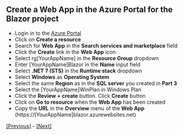 ## Create a Web App in the Azure Portal for the Blazor project

* Login in to the [Azure Portal](https://portal.azure.com/)
* Click on **Create a resource**
* Search for **Web App** in the **Search services and marketplace** field
* Click the **Create** link in the **Web App** icon
* Select rg[YourAppName] in the **Resource Group** dropdown
* Enter [YourAppName]Blazor in the **Name** input field
* Select **.NET 7 (STS)** in the **Runtime stack** dropdown
* Select **Windows** as **Operating System**
* Select the same **Region** as in the **SQL server** you created in **Part 3**
* Select the [YourAppName]WinPlan in Windows Plan
* Click the **Review + create** button. Click **Create** button
* Click on **Go to resource** when the **Web App** has been created
* Copy the **URL** in the **Overview** menu of the **Web App** (https://[YourAppName]blazor.azurewebsites.net)

[[Previous]](tutorial/../7.deployment-succeeded-web-app-not-working-fix-the-issues.md) - [[Next]](tutorial/../9.add-an-extra-stage-in-the-release-pipeline-for-the-blazor-project.md)
